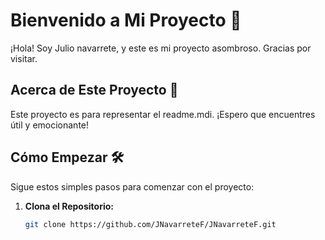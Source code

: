 # Bienvenido a Mi Proyecto 👋

¡Hola! Soy Julio navarrete, y este es mi proyecto asombroso. Gracias por visitar.

## Acerca de Este Proyecto 🚀

Este proyecto es para representar el readme.mdi. ¡Espero que encuentres útil y emocionante!

## Cómo Empezar 🛠️

Sigue estos simples pasos para comenzar con el proyecto:

1. **Clona el Repositorio:**
   ```bash
   git clone https://github.com/JNavarreteF/JNavarreteF.git



<!--
**JNavarreteF/JNavarreteF** is a ✨ _special_ ✨ repository because its `README.md` (this file) appears on your GitHub profile.

Here are some ideas to get you started:

- 🔭 I’m currently working on ...
- 🌱 I’m currently learning ...
- 👯 I’m looking to collaborate on ...
- 🤔 I’m looking for help with ...
- 💬 Ask me about ...
- 📫 How to reach me: ...
- 😄 Pronouns: ...
- ⚡ Fun fact: ...
-->

